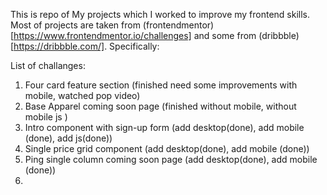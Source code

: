 This is repo of My projects which I worked to improve my frontend skills.
Most of projects are taken from (frontendmentor)[https://www.frontendmentor.io/challenges] and some from (dribbble)[https://dribbble.com/]. 
Specifically: 

List of challanges: 
1. Four card feature section (finished need some improvements with mobile, watched pop video)
2. Base Apparel coming soon page (finished without mobile, without mobile js )
3. Intro component with sign-up form (add desktop(done), add mobile (done), add js(done))
4. Single price grid component (add desktop(done), add mobile (done))
5. Ping single column coming soon page (add desktop(done), add mobile (done))
6. 

